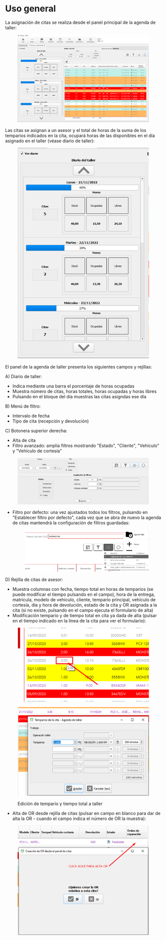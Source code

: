 # Uso general

La asignación de citas se realiza desde el panel principal de la agenda de taller:

<figure><img src="../../../../.gitbook/assets/imagen (2) (1) (1) (1) (1) (2).png" alt=""><figcaption></figcaption></figure>

Las citas se asignan a un asesor y el total de horas de la suma de los temparios indicados en la cita, ocupará horas de las disponibles en el día asignado en el taller (véase diario de taller):

<figure><img src="../../../../.gitbook/assets/imagen (1) (1) (4) (1).png" alt=""><figcaption></figcaption></figure>

El panel de la agenda de taller presenta los siguientes campos y rejillas:

A) Diario de taller:&#x20;

* Indica mediante una barra el porcentaje de horas ocupadas
* Muestra número de citas, horas totales, horas ocupadas y horas libres
* Pulsando en el bloque del día muestras las citas asigndas ese día

B) Menú de filtro:

* Intervalo de fecha
* Tipo de cita (recepción y devolución)

C) Botonera superior derecha:

* Alta de cita
* Filtro avanzado: amplía filtros mostrando "Estado", "Cliente", "Vehículo" y "Vehículo de cortesía"

<figure><img src="../../../../.gitbook/assets/imagen (121) (1).png" alt=""><figcaption></figcaption></figure>

*   Filtro por defecto: una vez ajustados todos los filtros, pulsando en "Establecer filtro por defecto", cada vez que se abra de nuevo la agenda de citas mantendrá la configuración de filtros guardadas:

    <figure><img src="../../../../.gitbook/assets/imagen (9) (1).png" alt=""><figcaption></figcaption></figure>

D) Rejilla de citas de asesor:

* Muestra columnas con fecha, tiempo total en horas de temparios (se puede modificar el tiempo pulsando en el campo), hora de la entrega, matrícula, modelo de vehículo, cliente, tempario principal, vehículo de cortesía, día y hora de devolución, estado de la cita y OR asignada a la cita (si no existe, pulsando en el campo ejecuta el formulario de alta)
* Modificación tempario y de tiempo total en cita ya dada de alta (pulsar en el tiempo indicado en la línea de la cita para ver el formulario):

<figure><img src="../../../../.gitbook/assets/imagen (4) (1) (1) (1).png" alt=""><figcaption></figcaption></figure>

<figure><img src="../../../../.gitbook/assets/imagen (125) (1).png" alt=""><figcaption><p>Edición de tempario y tiempo total a taller</p></figcaption></figure>

* Alta de OR desde rejilla de citas (pulsar en campo en blanco para dar de alta la OR - cuando el campo indica el número de OR la muestra):

<figure><img src="../../../../.gitbook/assets/imagen (127) (1).png" alt=""><figcaption></figcaption></figure>

